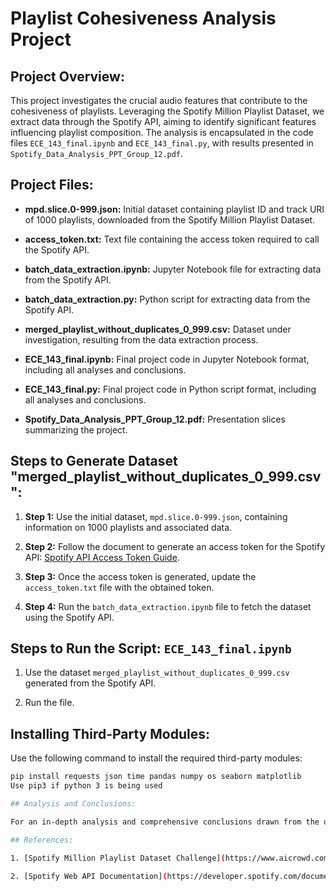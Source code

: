 # Playlist Cohesiveness Analysis Project

## Project Overview:

This project investigates the crucial audio features that contribute to the cohesiveness of playlists. Leveraging the Spotify Million Playlist Dataset, we extract data through the Spotify API, aiming to identify significant features influencing playlist composition. The analysis is encapsulated in the code files `ECE_143_final.ipynb` and `ECE_143_final.py`, with results presented in `Spotify_Data_Analysis_PPT_Group_12.pdf`.

## Project Files:

- **mpd.slice.0-999.json:** Initial dataset containing playlist ID and track URI of 1000 playlists, downloaded from the Spotify Million Playlist Dataset.
  
- **access_token.txt:** Text file containing the access token required to call the Spotify API.
  
- **batch_data_extraction.ipynb:** Jupyter Notebook file for extracting data from the Spotify API.
  
- **batch_data_extraction.py:** Python script for extracting data from the Spotify API.
  
- **merged_playlist_without_duplicates_0_999.csv:** Dataset under investigation, resulting from the data extraction process.
  
- **ECE_143_final.ipynb:** Final project code in Jupyter Notebook format, including all analyses and conclusions.
  
- **ECE_143_final.py:** Final project code in Python script format, including all analyses and conclusions.
  
- **Spotify_Data_Analysis_PPT_Group_12.pdf:** Presentation slices summarizing the project.

## Steps to Generate Dataset "merged_playlist_without_duplicates_0_999.csv":

1. **Step 1:** Use the initial dataset, `mpd.slice.0-999.json`, containing information on 1000 playlists and associated data.

2. **Step 2:** Follow the document to generate an access token for the Spotify API: [Spotify API Access Token Guide](https://developer.spotify.com/documentation/web-api/concepts/access-token).

3. **Step 3:** Once the access token is generated, update the `access_token.txt` file with the obtained token.

4. **Step 4:** Run the `batch_data_extraction.ipynb` file to fetch the dataset using the Spotify API.

## Steps to Run the Script: `ECE_143_final.ipynb`

1. Use the dataset `merged_playlist_without_duplicates_0_999.csv` generated from the Spotify API.

2. Run the file.

## Installing Third-Party Modules:

Use the following command to install the required third-party modules:

```bash
pip install requests json time pandas numpy os seaborn matplotlib
Use pip3 if python 3 is being used

## Analysis and Conclusions:

For an in-depth analysis and comprehensive conclusions drawn from the dataset, please refer to the Jupyter Notebook file [ECE_143_final.ipynb](ECE_143_final.ipynb). This notebook encompasses detailed exploratory data analysis, feature engineering, and insights gained from the Spotify Million Playlist Dataset. The findings shed light on the key audio features influencing playlist cohesiveness, providing valuable insights for music curation and automated playlist generation.

## References:

1. [Spotify Million Playlist Dataset Challenge](https://www.aicrowd.com/challenges/spotify-million-playlist-dataset-challenge)

2. [Spotify Web API Documentation](https://developer.spotify.com/documentation/web-api)



